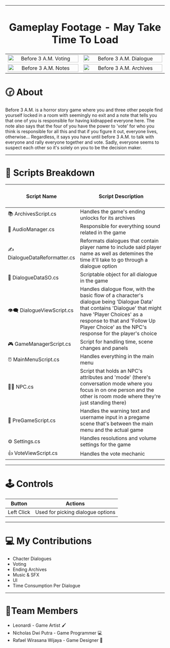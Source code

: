 <table width="100%">
  <thead>
    <tr>    
      <th colspan="2">
        <h1>Gameplay Footage - May Take Time To Load</h1>
      </th>
    </tr>
  </thead>
  <tbody> 
    <tr>
      <td align="center"> 
        <img src="https://github.com/user-attachments/assets/97b5049e-1ec6-4436-a246-63e4134bd859" alt="Before 3 A.M. Voting" width="100%">
      </td>
      <td align="center">
        <img src="https://github.com/user-attachments/assets/b25d0736-1dbf-4303-93a7-9d3383e8a359" alt="Before 3 A.M. Dialogue" width="100%"> 
      </td>
    </tr>
    <tr>
      <td align="center">
        <img src="https://github.com/user-attachments/assets/c084e6a9-c929-4f7f-add1-460c7345e4f2" alt="Before 3 A.M. Notes" width="100%"> 
      </td>
      <td align="center"> 
        <img src="https://github.com/user-attachments/assets/8bb0dc31-1c4a-43bc-ad32-e8d485122e31" alt="Before 3 A.M. Archives" width="100%">
      </td>
    </tr>
  </tbody>
</table>

# 🕝 About
Before 3 A.M. is a horror story game where you and three other people find yourself locked in a room with seemingly no exit and a note that tells you that one of you is responsible for having kidnapped everyone here. The note also says that the four of you have the power to 'vote' for who you think is responsible for all this and that if you figure it out, everyone lives, otherwise... Regardless, it says you have until before 3 A.M. to talk with everyone and rally everyone together and vote. Sadly, everyone seems to suspect each other so it's solely on you to be the decision maker.

---

# 📜 Scripts Breakdown

<table width="100%">
  <thead>
    <tr>
      <th width="33%">
        <h4>
          <a>Script Name</a>
        </h4>
      </th>
      <th width="67%">
        <h4>
          <a>Script Description</a>
        </h4>
      </th>
    </tr>
  </thead>
  <tbody>
    <tr>
      <td>
        📚 ArchivesScript.cs
      </td>
      <td>
        Handles the game's ending unlocks for its archives
      </td>
    </tr>
    <tr>
      <td>
        🎵 AudioManager.cs
      </td>
      <td>
        Responsible for everything sound related in the game
      </td>
    </tr>
    <tr>
      <td>
        ✍️ DialogueDataReformatter.cs
      </td>
      <td>
        Reformats dialogues that contain player name to include said player name as well as detemines the time it'll take to go through a dialogue option
      </td>
    </tr>
    <tr>
      <td>
        💬 DialogueDataSO.cs
      </td>
      <td>
        Scriptable object for all dialogue in the game
      </td>
    </tr>
    <tr>
      <td>
        👁️‍🗨️ DialogueViewScript.cs
      </td>
      <td>
        Handles dialogue flow, with the basic flow of a character's dialogue being 'Dialogue Data' that contains 'Dialogue' that might have 'Player Choices' as a response to that and 'Follow Up Player Choice' as the NPC's response for the player's choice
      </td>
    </tr>
    <tr>
      <td>
        🎮 GameManagerScript.cs
      </td>
      <td>
        Script for handling time, scene changes and panels
      </td>
    </tr>
    <tr>
      <td>
        ⏰ MainMenuScript.cs
      </td>
      <td>
        Handles everything in the main menu
      </td>
    </tr>
    <tr>
      <td>
        🧑‍🦲 NPC.cs
      </td>
      <td>
        Script that holds an NPC's attributes and 'mode' (there's conversation mode where you focus in on one person and the other is room mode where they're just standing there)
      </td>
    </tr>
    <tr>
      <td>
        🎥 PreGameScript.cs
      </td>
      <td>
        Handles the warning text and username input in a pregame scene that's between the main menu and the actual game
      </td>
    </tr>
    <tr>
      <td>
        ⚙️ Settings.cs
      </td>
      <td>
        Handles resolutions and volume settings for the game
      </td>
    </tr>
    <tr>
      <td>
        👍 VoteViewScript.cs
      </td>
      <td>
        Handles the vote mechanic 
      </td>
    </tr>
  </tbody>
</table>

---
# 🕹️ Controls
| Button | Actions |
|---|---|
| Left Click | Used for picking dialogue options |

---
# 💻 My Contributions

* Chacter Dialogues
* Voting
* Ending Archives
* Music & SFX
* UI
* Time Consumption Per Dialogue

---
# 📰Team Members
* Leonardi - Game Artist 🖌️
* Nicholas Dwi Putra - Game Programmer 💻
* Rafael Wirasana Wijaya - Game Designer 📃
